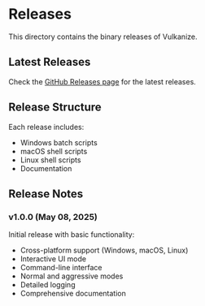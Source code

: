 # Releases

This directory contains the binary releases of Vulkanize.

## Latest Releases

Check the [GitHub Releases page](https://github.com/jatinkrmalik/vulkanize/releases) for the latest releases.

## Release Structure

Each release includes:

- Windows batch scripts
- macOS shell scripts
- Linux shell scripts
- Documentation

## Release Notes

### v1.0.0 (May 08, 2025)

Initial release with basic functionality:
- Cross-platform support (Windows, macOS, Linux)
- Interactive UI mode
- Command-line interface
- Normal and aggressive modes
- Detailed logging
- Comprehensive documentation
